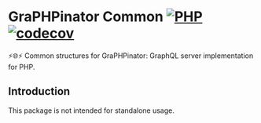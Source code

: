 # GraPHPinator Common [![PHP](https://github.com/infinityloop-dev/graphpinator-common/workflows/PHP/badge.svg?branch=master)](https://github.com/infinityloop-dev/graphpinator-common/actions?query=workflow%3APHP) [![codecov](https://codecov.io/gh/infinityloop-dev/graphpinator-common/branch/master/graph/badge.svg)](https://codecov.io/gh/infinityloop-dev/graphpinator-common)

:zap::globe_with_meridians::zap: Common structures for GraPHPinator: GraphQL server implementation for PHP.

## Introduction

This package is not intended for standalone usage.
